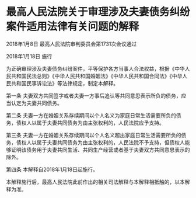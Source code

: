 # 最高人民法院关于审理涉及夫妻债务纠纷案件适用法律有关问题的解释

2018年1月8日 最高人民法院审判委员会第1731次会议通过

2018年1月18日 施行

为正确审理涉及夫妻债务纠纷案件，平等保护各方当事人合法权益，根据《中华人民共和国民法总则》《中华人民共和国婚姻法》《中华人民共和国合同法》《中华人民共和国民事诉讼法》等法律规定，制定本解释。

第一条 夫妻双方共同签字或者夫妻一方事后追认等共同意思表示所负的债务，应当认定为夫妻共同债务。

第二条 夫妻一方在婚姻关系存续期间以个人名义为家庭日常生活需要所负的债务，债权人以属于夫妻共同债务为由主张权利的，人民法院应予支持。

第三条 夫妻一方在婚姻关系存续期间以个人名义超出家庭日常生活需要所负的债务，债权人以属于夫妻共同债务为由主张权利的，人民法院不予支持，但债权人能够证明该债务用于夫妻共同生活、共同生产经营或者基于夫妻双方共同意思表示的除外。

第四条 本解释自2018年1月18日起施行。

本解释施行后，最高人民法院此前作出的相关司法解释与本解释相抵触的，以本解释为准。
